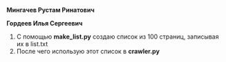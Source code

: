 **Мингачев Рустам Ринатович** 

**Гордеев Илья Сергеевич**
1. С помощью **make_list.py** создаю список из 100 страниц, записывая их в list.txt
2. После чего использую этот список в **crawler.py**
